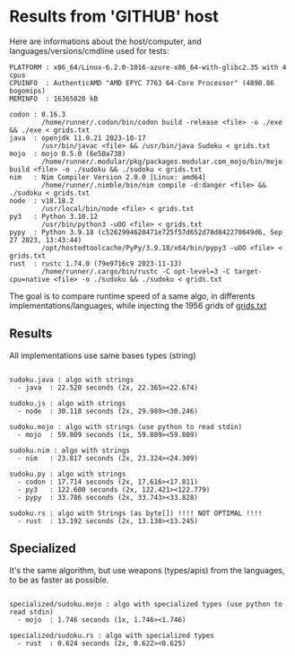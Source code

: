 # Results from 'GITHUB' host

Here are informations about the host/computer, and languages/versions/cmdline used for tests:
```
PLATFORM : x86_64/Linux-6.2.0-1016-azure-x86_64-with-glibc2.35 with 4 cpus
CPUINFO  : AuthenticAMD "AMD EPYC 7763 64-Core Processor" (4890.86 bogomips)
MEMINFO  : 16365020 kB

codon : 0.16.3
        /home/runner/.codon/bin/codon build -release <file> -o ./exe && ./exe < grids.txt
java  : openjdk 11.0.21 2023-10-17
        /usr/bin/javac <file> && /usr/bin/java Sudoku < grids.txt
mojo  : mojo 0.5.0 (6e50a738)
        /home/runner/.modular/pkg/packages.modular.com_mojo/bin/mojo build <file> -o ./sudoku && ./sudoku < grids.txt
nim   : Nim Compiler Version 2.0.0 [Linux: amd64]
        /home/runner/.nimble/bin/nim compile -d:danger <file> && ./sudoku < grids.txt
node  : v18.18.2
        /usr/local/bin/node <file> < grids.txt
py3   : Python 3.10.12
        /usr/bin/python3 -uOO <file> < grids.txt
pypy  : Python 3.9.18 (c5262994620471e725f57d652d78d842270649d6, Sep 27 2023, 13:43:44)
        /opt/hostedtoolcache/PyPy/3.9.18/x64/bin/pypy3 -uOO <file> < grids.txt
rust  : rustc 1.74.0 (79e9716c9 2023-11-13)
        /home/runner/.cargo/bin/rustc -C opt-level=3 -C target-cpu=native <file> -o ./sudoku && ./sudoku < grids.txt

```

The goal is to compare runtime speed of a same algo, in differents implementations/languages, while injecting the 1956 grids of [grids.txt](grids.txt)

## Results

All implementations use same bases types (string)

```

sudoku.java : algo with strings
  - java  : 22.520 seconds (2x, 22.365><22.674)

sudoku.js : algo with strings
  - node  : 30.118 seconds (2x, 29.989><30.246)

sudoku.mojo : algo with strings (use python to read stdin)
  - mojo  : 59.809 seconds (1x, 59.809><59.809)

sudoku.nim : algo with strings
  - nim   : 23.817 seconds (2x, 23.324><24.309)

sudoku.py : algo with strings
  - codon : 17.714 seconds (2x, 17.616><17.811)
  - py3   : 122.600 seconds (2x, 122.421><122.779)
  - pypy  : 33.786 seconds (2x, 33.743><33.828)

sudoku.rs : algo with Strings (as byte[]) !!!! NOT OPTIMAL !!!!
  - rust  : 13.192 seconds (2x, 13.138><13.245)

```

## Specialized

It's the same algorithm, but use weapons (types/apis) from the languages, to be as faster as possible.

```

specialized/sudoku.mojo : algo with specialized types (use python to read stdin)
  - mojo  : 1.746 seconds (1x, 1.746><1.746)

specialized/sudoku.rs : algo with specialized types
  - rust  : 0.624 seconds (2x, 0.622><0.625)

```


